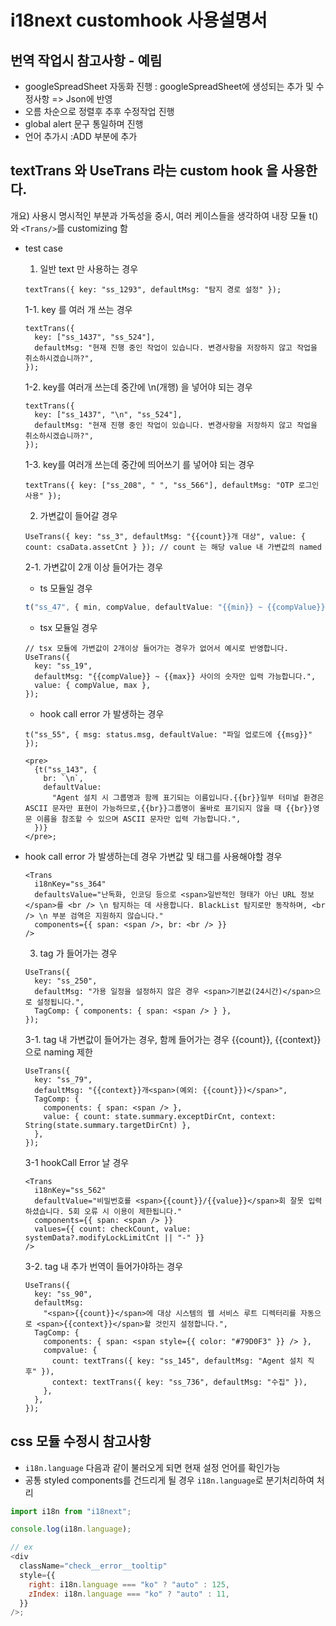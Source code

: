 # i18next customhook 사용설명서

## 번역 작업시 참고사항 - 예림

- googleSpreadSheet 자동화 진행 : googleSpreadSheet에 생성되는 추가 및 수정사항 => Json에 반영
- 오름 차순으로 정렬후 추후 수정작업 진행
- global alert 문구 통일하며 진행
- 언어 추가시 :ADD 부분에 추가

## textTrans 와 UseTrans 라는 custom hook 을 사용한다.

개요) 사용시 명시적인 부분과 가독성을 중시, 여러 케이스들을 생각하여 내장 모듈 t()와 `<Trans/>`를 customizing 함

- test case

  1. 일반 text 만 사용하는 경우

  ```tsx
  textTrans({ key: "ss_1293", defaultMsg: "탐지 경로 설정" });
  ```

  1-1. key 를 여러 개 쓰는 경우

  ```tsx
  textTrans({
    key: ["ss_1437", "ss_524"],
    defaultMsg: "현재 진행 중인 작업이 있습니다. 변경사항을 저장하지 않고 작업을 취소하시겠습니까?",
  });
  ```

  1-2. key를 여러개 쓰는데 중간에 \n(개행) 을 넣어야 되는 경우

  ```tsx
  textTrans({
    key: ["ss_1437", "\n", "ss_524"],
    defaultMsg: "현재 진행 중인 작업이 있습니다. 변경사항을 저장하지 않고 작업을 취소하시겠습니까?",
  });
  ```

  1-3. key를 여러개 쓰는데 중간에 띄어쓰기 를 넣어야 되는 경우

  ```tsx
  textTrans({ key: ["ss_208", " ", "ss_566"], defaultMsg: "OTP 로그인 사용" });
  ```

  2. 가변값이 들어갈 경우

  ```tsx
  UseTrans({ key: "ss_3", defaultMsg: "{{count}}개 대상", value: { count: csaData.assetCnt } }); // count 는 해당 value 내 가변값의 named
  ```

  2-1. 가변값이 2개 이상 들어가는 경우

  - ts 모듈일 경우

  ```ts
  t("ss_47", { min, compValue, defaultValue: "{{min}} ~ {{compValue}} 사이의 숫자만 입력 가능합니다." });
  ```

  - tsx 모듈일 경우

  ```tsx
  // tsx 모듈에 가변값이 2개이상 들어가는 경우가 없어서 예시로 반영합니다.
  UseTrans({
    key: "ss_19",
    defaultMsg: "{{compValue}} ~ {{max}} 사이의 숫자만 입력 가능합니다.",
    value: { compValue, max },
  });
  ```

  - hook call error 가 발생하는 경우

  ```tsx
  t("ss_55", { msg: status.msg, defaultValue: "파일 업로드에 {{msg}}" });

  <pre>
    {t("ss_143", {
      br: `\n`,
      defaultValue:
        "Agent 설치 시 그룹명과 함께 표기되는 이름입니다.{{br}}일부 터미널 환경은 ASCII 문자만 표현이 가능하므로,{{br}}그룹명이 올바로 표기되지 않을 때 {{br}}영문 이름을 참조할 수 있으며 ASCII 문자만 입력 가능합니다.",
    })}
  </pre>;
  ```

- hook call error 가 발생하는데 경우 가변값 및 태그를 사용해야할 경우

  ```tsx
  <Trans
    i18nKey="ss_364"
    defaultsValue="난독화, 인코딩 등으로 <span>일반적인 형태가 아닌 URL 정보</span>를 <br /> \n 탐지하는 데 사용합니다. BlackList 탐지로만 동작하며, <br /> \n 부분 검역은 지원하지 않습니다."
    components={{ span: <span />, br: <br /> }}
  />
  ```

  3. tag 가 들어가는 경우

  ```tsx
  UseTrans({
    key: "ss_250",
    defaultMsg: "가용 일정을 설정하지 않은 경우 <span>기본값(24시간)</span>으로 설정됩니다.",
    TagComp: { components: { span: <span /> } },
  });
  ```

  3-1. tag 내 가변값이 들어가는 경우, 함께 들어가는 경우 {{count}}, {{context}} 으로 naming 제한

  ```tsx
  UseTrans({
    key: "ss_79",
    defaultMsg: "{{context}}개<span>(예외: {{count}})</span>",
    TagComp: {
      components: { span: <span /> },
      value: { count: state.summary.exceptDirCnt, context: String(state.summary.targetDirCnt) },
    },
  });
  ```

  3-1 hookCall Error 날 경우

  ```tsx
  <Trans
    i18nKey="ss_562"
    defaultValue="비밀번호를 <span>{{count}}/{{value}}</span>회 잘못 입력하셨습니다. 5회 오류 시 이용이 제한됩니다."
    components={{ span: <span /> }}
    values={{ count: checkCount, value: systemData?.modifyLockLimitCnt || "-" }}
  />
  ```

  3-2. tag 내 추가 번역이 들어가야하는 경우

  ```tsx
  UseTrans({
    key: "ss_90",
    defaultMsg:
      "<span>{{count}}</span>에 대상 시스템의 웹 서비스 루트 디렉터리를 자동으로 <span>{{context}}</span>할 것인지 설정합니다.",
    TagComp: {
      components: { span: <span style={{ color: "#79D0F3" }} /> },
      compvalue: {
        count: textTrans({ key: "ss_145", defaultMsg: "Agent 설치 직후" }),
        context: textTrans({ key: "ss_736", defaultMsg: "수집" }),
      },
    },
  });
  ```

## css 모듈 수정시 참고사항

- `i18n.language` 다음과 같이 불러오게 되면 현재 설정 언어를 확인가능
- 공통 styled components를 건드리게 될 경우 `i18n.language`로 분기처리하여 처리

```js
import i18n from "i18next";

console.log(i18n.language);

// ex
<div
  className="check__error__tooltip"
  style={{
    right: i18n.language === "ko" ? "auto" : 125,
    zIndex: i18n.language === "ko" ? "auto" : 11,
  }}
/>;
```

